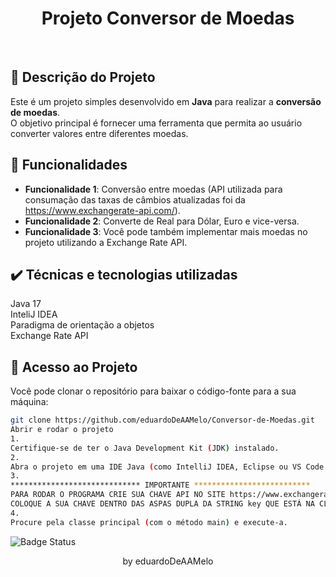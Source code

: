 <h1 align  = "center" > Projeto Conversor de Moedas  </h1>

<br>

## 📖 Descrição do Projeto

Este é um projeto simples desenvolvido em **Java** para realizar a **conversão de moedas**. 
<br>O objetivo principal é fornecer uma ferramenta que permita ao usuário converter valores entre diferentes moedas.

## 🔨 Funcionalidades

*   **Funcionalidade 1**: Conversão entre moedas (API utilizada para consumação das taxas de câmbios atualizadas foi da https://www.exchangerate-api.com/).
*   **Funcionalidade 2**: Converte de Real para Dólar, Euro e vice-versa.
*   **Funcionalidade 3**: Você pode também implementar mais moedas no projeto utilizando a Exchange Rate API.

## ✔️ Técnicas e tecnologias utilizadas

Java 17
<br>InteliJ IDEA
<br>Paradigma de orientação a objetos
<br>Exchange Rate API

## 📁 Acesso ao Projeto

Você pode clonar o repositório para baixar o código-fonte para a sua máquina:

```bash
git clone https://github.com/eduardoDeAAMelo/Conversor-de-Moedas.git
Abrir e rodar o projeto
1.
Certifique-se de ter o Java Development Kit (JDK) instalado.
2.
Abra o projeto em uma IDE Java (como IntelliJ IDEA, Eclipse ou VS Code com plugins Java).
3.
***************************** IMPORTANTE **************************
PARA RODAR O PROGRAMA CRIE SUA CHAVE API NO SITE https://www.exchangerate-api.com/
COLOQUE A SUA CHAVE DENTRO DAS ASPAS DUPLA DA STRING key QUE ESTÁ NA CLASSE ARMAZENAMENTO NO PROGRAMA
4.
Procure pela classe principal (com o método main) e execute-a.
```

![Badge Status](http://img.shields.io/static/v1?label=STATUS&message=EM%20DESENVOLVIMENTO&color=GREEN&style=for-the-badge)

<p align = "center" >by  
eduardoDeAAMelo </p>
